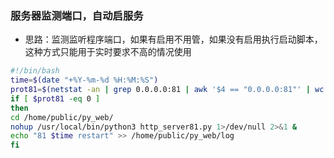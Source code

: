 <!--
 * @Author: 程英明
 * @Date: 2022-07-18 15:05:40
 * @LastEditTime: 2022-07-18 15:09:01
 * @LastEditors: 程英明
 * @Description: 
 * @FilePath: \doc-man\docs\devlang\shell\autoserver.md
 * QQ:504875043@qq.com
-->
### 服务器监测端口，自动启服务
- 思路：监测监听程序端口，如果有启用不用管，如果没有启用执行启动脚本，这种方式只能用于实时要求不高的情况使用
```sh
#!/bin/bash
time=$(date "+%Y-%m-%d %H:%M:%S")
prot81=$(netstat -an | grep 0.0.0.0:81 | awk '$4 == "0.0.0.0:81"' | wc -l)
if [ $prot81 -eq 0 ]
then
cd /home/public/py_web/
nohup /usr/local/bin/python3 http_server81.py 1>/dev/null 2>&1 &
echo "81 $time restart" >> /home/public/py_web/log
fi
```
